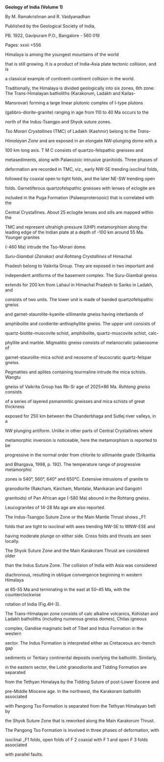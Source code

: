 
**Geology** **of** **India** **(Volume** **1)**

By M. Ramakrishnan and R. Vaidyanadhan

Published by the Geological Society of India,

PB. 1922, Gavipuram P.O., Bangalore - 560 019

Pages: xxxii +556





Himalaya is among the youngest mountains of the world

that is still growing. It is a product of India-Asia plate tectonic collision, and is

a classical example of continent-continent collision in the world.

Traditionally, the Himalaya is divided geologically into six zones, 
6th zone: The Trans-Himalayan batholiths (Karakorum, Ladakh and Kailas-

Mansrovar) forming a large linear plutonic complex of I-type plutons

(gabbro-diorite-granite) ranging in age from 110 to 40 Ma occurs to the

north of the Indus-Tsangpo and Shyok suture zones.


_Tso_ _Morari_ _Crystallines_ (TMC) of Ladakh (Kashmir) belong to the _Trans-_

_Himalayan_ _Zone_ and are exposed in an elongate NW-plunging dome with a

100 km long axis. T M C consists of quartzo-felspathic gneisses and

metasediments, along with Palaeozoic intrusive granitoids. Three phases of

deformation are recorded in TMC, viz., early NW-SE trending isoclinal folds,

followed by coaxial open to tight folds, and the later NE-SW trending open

folds. Garnetiferous quartzofelspathic gneisses with lenses of eclogite are

included in the Puga Formation (Palaeoproterozoic) that is correlated with the

Central Crystallines. About 25 eclogite lenses and sills are mapped within the

TMC and represent ultrahigh pressure (UHP) metamorphism along the leading edge of the Indian plate at a depth of -100 km around 55 Ma. Younger granites

(-460 Ma) intrude the Tso-Morari dome.

_Suru-Giambal_ _(Zanskar) and Rohtang Crystallines_ of Himachal

Pradesh belong to Vaikrita Group. They are exposed in two important and

independent antiforms of the basement complex. The Suru-Giambal gneiss

extends for 200 km from Lahaul in Himachal Pradesh to Sanko in Ladakh, and

consists of two units. The lower unit is made of banded quartzofelspathic gneiss

and garnet-staurolite-kyanite-sillimanite gneiss having interbands of

amphibolite and cordierite-anthophyllite gneiss. The upper unit consists of

quartz-biotite-muscovite schist, amphibolite, quartz-muscovite schist, calc-

phyllite and marble. Migmatitic gneiss consists of melanocratic palaeosome of

garnet-staurolite-mica schist and neosome of leucocratic quartz-felspar gneiss.

Pegmatites and aplites containing tourmaline intrude the mica schists. Wangtu

gneiss of Vaikrita Group has Rb-Sr age of 2025±86 Ma. _Rohtang gneiss_ consists

of a series of layered psmammitic gneisses and mica schists of great thickness

exposed for 250 km between the Chanderbhaga and Sutlej river valleys, in a

NW plunging antiform. Unlike in other parts of Central Crystallines where

metamorphic inversion is noticeable, here the metamorphism is reported to be

progressive in the normal order from chlorite to sillimanite grade (Srikantia

and Bhargava, 1998, p. 192). The temperature range of progressive metamorphic

zones is 540°, 560°, 640° and 650°C. Extensive intrusions of granite to

granodiorite (Rakcham, Karcham, Mantalai, Manikaran and Gangotri

granitoids) of Pan African age (-580 Ma) abound in the Rohtang gneiss.

Leucogranites of 14-28 Ma age are also reported.



The Indus-Tsangpo Suture Zone or the Main Mantle Thrust shows _F1

folds that are tight to isoclinal with axes trending NW-SE to WNW-ESE and

having moderate plunge on either side. Cross folds and thrusts are seen locally.

The Shyok Suture Zone and the Main Karakoram Thrust are considered older

than the Indus Suture Zone. The collision of India with Asia was considered

diachronous, resulting in oblique convergence beginning in western Himalaya

at 65-55 Ma and terminating in the east at 50-45 Ma, with the counterclockwise

rotation of India (Fig.4H-3).

The Trans-Himalayan zone consists of calc alkaline volcanics, Kohistan and Ladakh batholiths (including numerous gneiss domes), Chilas igneous

complex, Gandise magmatic belt of Tibet and Indus Formation in the western

sector. The Indus Formation is interpreted either as Cretaceous arc-trench gap

sediments or Tertiary continental deposits overlying the batholith. Similarly,

in the eastern sector, the Lohit granodiorite and Tidding Formation are separated

from the Tethyan Himalaya by the Tidding Suture of post-Lower Eocene and

pre-Middle Miocene age. In the northwest, the Karakoram batholith associated

with Pangong Tso Formation is separated from the Tethyan Himalayan belt by

the Shyok Suture Zone that is reworked along the Main Karakorum Thrust.

The Pangong Tso Formation is involved in three phases of deformation, with

isoclinal _F1 folds, open folds of F 2 coaxial with F 1 and open F 3 folds associated

with parallel faults.